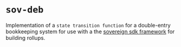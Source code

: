 # `sov-deb`

Implementation of a `state transition function` for a double-entry bookkeeping system for use with a the [sovereign sdk framework](https://github.com/Sovereign-Labs/sovereign-sdk) for building rollups.
